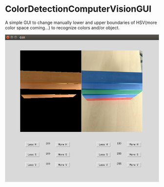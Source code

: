 # ColorDetectionComputerVisionGUI

A simple GUI to change manually lower and upper boundaries of HSV(more color space coming...) to recognize colors and/or object. 

![TKinter GUI](imgs/img1.png)
